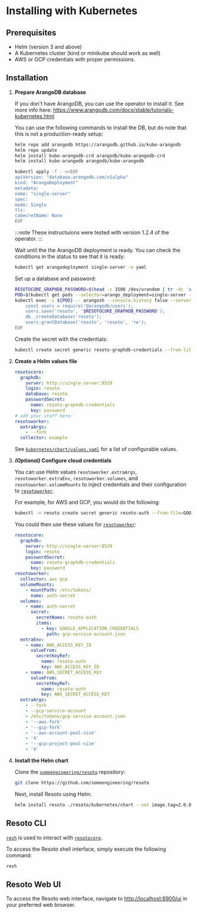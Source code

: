 # Installing with Kubernetes

## Prerequisites

- Helm (version 3 and above)
- A Kubernetes cluster (kind or minikube should work as well)
- AWS or GCP credentials with proper permissions.

## Installation

1.  **Prepare ArangoDB database**

    If you don't have ArangoDB, you can use the operator to install it.
    See more info here: https://www.arangodb.com/docs/stable/tutorials-kubernetes.html

    You can use the following commands to install the DB, but do note that this is not a production-ready setup:

    ```bash
    helm repo add arangodb https://arangodb.github.io/kube-arangodb
    helm repo update
    helm install kube-arangodb-crd arangodb/kube-arangodb-crd
    helm install kube-arangodb arangodb/kube-arangodb

    kubectl apply -f - <<EOF
    apiVersion: "database.arangodb.com/v1alpha"
    kind: "ArangoDeployment"
    metadata:
    name: "single-server"
    spec:
    mode: Single
    tls:
    caSecretName: None
    EOF
    ```

    :::note
    These instructuions were tested with version 1.2.4 of the operator.
    :::

    Wait until the the ArangoDB deployment is ready. You can check the conditions in the status to see that it is ready:

    ```bash
    kubectl get arangodeployment single-server -o yaml
    ```

    Set up a database and password:

    ```bash
    RESOTOCORE_GRAPHDB_PASSWORD=$(head -c 1500 /dev/urandom | tr -dc 'a-zA-Z0-9' | cut -c -32)
    POD=$(kubectl get pods --selector=arango_deployment=single-server -o jsonpath="{.items[0].metadata.name}")
    kubectl exec -i ${POD} -- arangosh --console.history false --server.password "" <<EOF
        const users = require('@arangodb/users');
        users.save('resoto', '$RESOTOCORE_GRAPHDB_PASSWORD');
        db._createDatabase('resoto');
        users.grantDatabase('resoto', 'resoto', 'rw');
    EOF
    ```

    Create the secret with the credentials:

    ```bash
    kubectl create secret generic resoto-graphdb-credentials --from-literal=password=$RESOTOCORE_GRAPHDB_PASSWORD
    ```

2.  **Create a Helm values file**

    ```yml title="resoto-values.yml"
    resotocore:
      graphdb:
        server: http://single-server:8529
        login: resoto
        database: resoto
        passwordSecret:
          name: resoto-graphdb-credentials
          key: password
    # add your stuff here:
    resotoworker:
      extraArgs:
        - --fork
      collector: example
    ```

    See [`kubernetes/chart/values.yaml`](https://github.com/someengineering/resoto/blob/main/kubernetes/chart/values.yaml) for a list of configurable values.

3.  **_(Optional)_ Configure cloud credentials**

    You can use Helm values `resotoworker.extraArgs`, `resotoworker.extraEnv`, `resotoworker.volumes`, and `resotoworker.volumeMounts` to inject credentials and their configuration to [`resotoworker`](../concepts/components/resotoworker.md).

    For example, for AWS and GCP, you would do the following:

    ```bash
    kubectl -n resoto create secret generic resoto-auth --from-file=GOOGLE_APPLICATION_CREDENTIALS=<PATH TO SERVICE ACCOUNT JSON CREDS> --from-literal=AWS_ACCESS_KEY_ID=<YOUR ACCESS KEY ID> --from-literal=AWS_SECRET_ACCESS_KEY=<YOUR ACCESS KEY>
    ```

    You could then use these values for [`resotoworker`](../concepts/components/resotoworker.md):

    ```yml
    resotocore:
      graphdb:
        server: http://single-server:8529
        login: resoto
        passwordSecret:
          name: resoto-graphdb-credentials
          key: password
    resotoworker:
      collector: aws gcp
      volumeMounts:
        - mountPath: /etc/tokens/
          name: auth-secret
      volumes:
        - name: auth-secret
          secret:
            secretName: resoto-auth
            items:
              - key: GOOGLE_APPLICATION_CREDENTIALS
                path: gcp-service-account.json
      extraEnv:
        - name: AWS_ACCESS_KEY_ID
          valueFrom:
            secretKeyRef:
              name: resoto-auth
              key: AWS_ACCESS_KEY_ID
        - name: AWS_SECRET_ACCESS_KEY
          valueFrom:
            secretKeyRef:
              name: resoto-auth
              key: AWS_SECRET_ACCESS_KEY
      extraArgs:
        - --fork
        - --gcp-service-account
        - /etc/tokens/gcp-service-account.json
        - '--aws-fork'
        - '--gcp-fork'
        - '--aws-account-pool-size'
        - '4'
        - '--gcp-project-pool-size'
        - '4'
    ```

4.  **Install the Helm chart**

    Clone the [`someengineering/resoto`](https://github.com/someengineering/resoto) repository:

    ```bash
    git clone https://github.com/someengineering/resoto
    ```

    Next, install Resoto using Helm:

    ```bash
    helm install resoto ./resoto/kubernetes/chart --set image.tag=2.0.0a12 -f resoto-values.yaml
    ```

## Resoto CLI

[`resh`](../concepts/components/resh.md) is used to interact with [`resotocore`](../concepts/components/resotocore.md).

To access the Resoto shell interface, simply execute the following command:

```bash
resh
```

## Resoto Web UI

To access the Resoto web interface, navigate to [http://localhost:8900/ui](http://localhost:8900/ui) in your preferred web browser.
